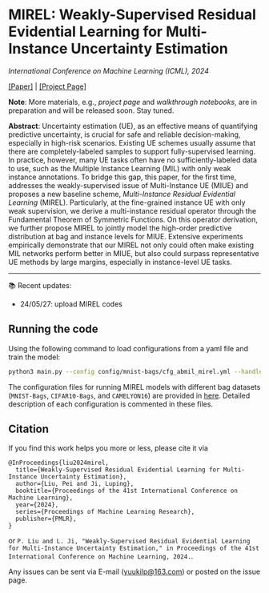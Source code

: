 # MIREL: Weakly-Supervised Residual Evidential Learning for Multi-Instance Uncertainty Estimation

*International Conference on Machine Learning (ICML), 2024*

[[Paper]](https://arxiv.org/abs/2405.04405) | [[Project Page]](https://github.com/liupei101/MIREL)

**Note**: More materials, e.g., *project page* and *walkthrough notebooks*, are in preparation and will be released soon. Stay tuned.

**Abstract**: Uncertainty estimation (UE), as an effective means of quantifying predictive uncertainty, is crucial for safe and reliable decision-making, especially in high-risk scenarios. Existing UE schemes usually assume that there are completely-labeled samples to support fully-supervised learning. In practice, however, many UE tasks often have no sufficiently-labeled data to use, such as the Multiple Instance Learning (MIL) with only weak instance annotations. To bridge this gap, this paper, for the first time, addresses the weakly-supervised issue of Multi-Instance UE (MIUE) and proposes a new baseline scheme, *Multi-Instance Residual Evidential Learning* (MIREL). Particularly, at the fine-grained instance UE with only weak supervision, we derive a multi-instance residual operator through the Fundamental Theorem of Symmetric Functions. On this operator derivation, we further propose MIREL to jointly model the high-order predictive distribution at bag and instance levels for MIUE. Extensive experiments empirically demonstrate that our MIREL not only could often make existing MIL networks perform better in MIUE, but also could surpass representative UE methods by large margins, especially in instance-level UE tasks.

---

📚 Recent updates:
- 24/05/27: upload MIREL codes

## Running the code

Using the following command to load configurations from a yaml file and train the model:
```bash
python3 main.py --config config/mnist-bags/cfg_abmil_mirel.yml --handler clf --multi_run
```

The configuration files for running MIREL models with different bag datasets (`MNIST-Bags`, `CIFAR10-Bags`, and `CAMELYON16`) are provided in [here](https://github.com/liupei101/MIREL/blob/main/config/). Detailed description of each configuration is commented in these files. 

## Citation

If you find this work helps you more or less, please cite it via
```
@InProceedings{liu2024mirel,
  title={Weakly-Supervised Residual Evidential Learning for Multi-Instance Uncertainty Estimation},
  author={Liu, Pei and Ji, Luping},
  booktitle={Proceedings of the 41st International Conference on Machine Learning},
  year={2024},
  series={Proceedings of Machine Learning Research},
  publisher={PMLR},
}
```
or `P. Liu and L. Ji, "Weakly-Supervised Residual Evidential Learning for Multi-Instance Uncertainty Estimation," in Proceedings of the 41st International Conference on Machine Learning, 2024.`.

Any issues can be sent via E-mail (yuukilp@163.com) or posted on the issue page.